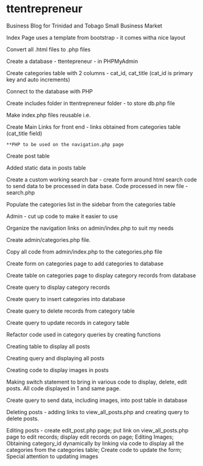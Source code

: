 # ttentrepreneur
 Business Blog for Trinidad and Tobago Small Business Market
 
 Index Page uses a template from bootstrap - it comes witha nice layout
 
 Convert all .html files to .php files
 
 Create a database - ttentepreneur - in PHPMyAdmin
 
 Create categories table with 2 columns - cat_id, cat_title (cat_id is primary key and auto increments)
 
 Connect to the database with PHP 
 
 Create includes folder in ttentrepreneur folder - to store db.php file
 
 Make index.php files reusable i.e. 
 
 Create Main Links for front end - links obtained from categories table (cat_title field) 
 
    **PHP to be used on the navigation.php page
    
 Create post table
 
 Added static data in posts table
 
 Create a custom working search bar - create form around html search code to send data to be processed in data base. Code processed in new file - search.php
 
 Populate the categories list in the sidebar from the categories table
 
 Admin - cut up code to make it easier to use
 
 Organize the navigation links on admin/index.php to suit my needs
 
 Create admin/categories.php file.
 
 Copy all code from admin/index.php to the categories.php file
 
 Create form on categories page to add categories to database
 
 Create table on categories page to display category records from database
 
 Create query to display category records
 
 Create query to insert categories into database
 
 Create query to delete records from category table
 
 Create query to update records in category table
 
 Refactor code used in category queries by creating functions
 
 Creating table to display all posts
 
 Creating query and displaying all posts
 
 Creating code to display images in posts
 
 Making switch statement to bring in various code to display, delete, edit posts. All code displayed in 1 and same page.
 
 Create query to send data, including images, into post table in database
 
 Deleting posts - adding links to view_all_posts.php and creating query to delete posts.
 
 Editing posts - create edit_post.php page; put link on view_all_posts.php page to edit records; display edit records on page; Editing Images; Obtaining category_id dynamically by linking via code to display all the categories from the categories table; Create code to update the form; Special attention to updating images
 
 
 
 
 
 
 
 